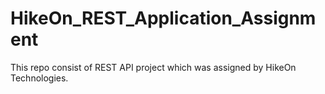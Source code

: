 # HikeOn_REST_Application_Assignment
This repo consist of REST API project which was assigned by HikeOn Technologies.
